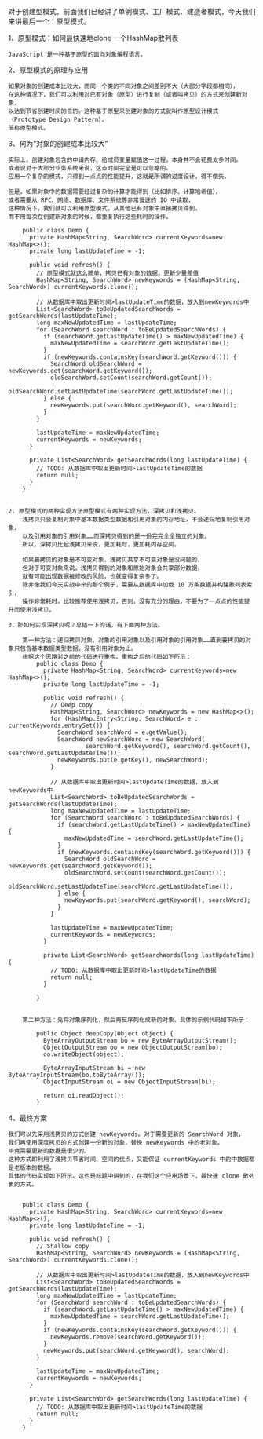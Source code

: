 
 对于创建型模式，前面我们已经讲了单例模式、工厂模式、建造者模式，今天我们来讲最后一个：原型模式。

1、原型模式：如何最快速地clone 一个HashMap散列表

    JavaScript 是一种基于原型的面向对象编程语言。

2、原型模式的原理与应用

    如果对象的创建成本比较大，而同一个类的不同对象之间差别不大（大部分字段都相同），
    在这种情况下，我们可以利用对已有对象（原型）进行复制（或者叫拷贝）的方式来创建新对象，
    以达到节省创建时间的目的。这种基于原型来创建对象的方式就叫作原型设计模式（Prototype Design Pattern），
    简称原型模式。     
    
3、何为“对象的创建成本比较大”
    
    实际上，创建对象包含的申请内存、给成员变量赋值这一过程，本身并不会花费太多时间。
    或者说对于大部分业务系统来说，这点时间完全是可以忽略的。
    应用一个复杂的模式，只得到一点点的性能提升，这就是所谓的过度设计，得不偿失。    
    
    但是，如果对象中的数据需要经过复杂的计算才能得到（比如排序、计算哈希值），
    或者需要从 RPC、网络、数据库、文件系统等非常慢速的 IO 中读取，
    这种情况下，我们就可以利用原型模式，从其他已有对象中直接拷贝得到，
    而不用每次在创建新对象的时候，都重复执行这些耗时的操作。
    
        public class Demo {
          private HashMap<String, SearchWord> currentKeywords=new HashMap<>();
          private long lastUpdateTime = -1;
        
          public void refresh() {
            // 原型模式就这么简单，拷贝已有对象的数据，更新少量差值
            HashMap<String, SearchWord> newKeywords = (HashMap<String, SearchWord>) currentKeywords.clone();
        
            // 从数据库中取出更新时间>lastUpdateTime的数据，放入到newKeywords中
            List<SearchWord> toBeUpdatedSearchWords = getSearchWords(lastUpdateTime);
            long maxNewUpdatedTime = lastUpdateTime;
            for (SearchWord searchWord : toBeUpdatedSearchWords) {
              if (searchWord.getLastUpdateTime() > maxNewUpdatedTime) {
                maxNewUpdatedTime = searchWord.getLastUpdateTime();
              }
              if (newKeywords.containsKey(searchWord.getKeyword())) {
                SearchWord oldSearchWord = newKeywords.get(searchWord.getKeyword());
                oldSearchWord.setCount(searchWord.getCount());
                oldSearchWord.setLastUpdateTime(searchWord.getLastUpdateTime());
              } else {
                newKeywords.put(searchWord.getKeyword(), searchWord);
              }
            }
        
            lastUpdateTime = maxNewUpdatedTime;
            currentKeywords = newKeywords;
          }
        
          private List<SearchWord> getSearchWords(long lastUpdateTime) {
            // TODO: 从数据库中取出更新时间>lastUpdateTime的数据
            return null;
          }
        }
        
    
    2. 原型模式的两种实现方法原型模式有两种实现方法，深拷贝和浅拷贝。
        浅拷贝只会复制对象中基本数据类型数据和引用对象的内存地址，不会递归地复制引用对象，
        以及引用对象的引用对象……而深拷贝得到的是一份完完全全独立的对象。
        所以，深拷贝比起浅拷贝来说，更加耗时，更加耗内存空间。
        
        如果要拷贝的对象是不可变对象，浅拷贝共享不可变对象是没问题的，
        但对于可变对象来说，浅拷贝得到的对象和原始对象会共享部分数据，
        就有可能出现数据被修改的风险，也就变得复杂多了。
        除非像我们今天实战中举的那个例子，需要从数据库中加载 10 万条数据并构建散列表索引，
        操作非常耗时，比较推荐使用浅拷贝，否则，没有充分的理由，不要为了一点点的性能提升而使用浅拷贝。   
        
    3、那如何实现深拷贝呢？总结一下的话，有下面两种方法。
    
        第一种方法：递归拷贝对象、对象的引用对象以及引用对象的引用对象……直到要拷贝的对象只包含基本数据类型数据，没有引用对象为止。
        根据这个思路对之前的代码进行重构。重构之后的代码如下所示：
            public class Demo {
              private HashMap<String, SearchWord> currentKeywords=new HashMap<>();
              private long lastUpdateTime = -1;
            
              public void refresh() {
                // Deep copy
                HashMap<String, SearchWord> newKeywords = new HashMap<>();
                for (HashMap.Entry<String, SearchWord> e : currentKeywords.entrySet()) {
                  SearchWord searchWord = e.getValue();
                  SearchWord newSearchWord = new SearchWord(
                          searchWord.getKeyword(), searchWord.getCount(), searchWord.getLastUpdateTime());
                  newKeywords.put(e.getKey(), newSearchWord);
                }
            
                // 从数据库中取出更新时间>lastUpdateTime的数据，放入到newKeywords中
                List<SearchWord> toBeUpdatedSearchWords = getSearchWords(lastUpdateTime);
                long maxNewUpdatedTime = lastUpdateTime;
                for (SearchWord searchWord : toBeUpdatedSearchWords) {
                  if (searchWord.getLastUpdateTime() > maxNewUpdatedTime) {
                    maxNewUpdatedTime = searchWord.getLastUpdateTime();
                  }
                  if (newKeywords.containsKey(searchWord.getKeyword())) {
                    SearchWord oldSearchWord = newKeywords.get(searchWord.getKeyword());
                    oldSearchWord.setCount(searchWord.getCount());
                    oldSearchWord.setLastUpdateTime(searchWord.getLastUpdateTime());
                  } else {
                    newKeywords.put(searchWord.getKeyword(), searchWord);
                  }
                }
            
                lastUpdateTime = maxNewUpdatedTime;
                currentKeywords = newKeywords;
              }
            
              private List<SearchWord> getSearchWords(long lastUpdateTime) {
                // TODO: 从数据库中取出更新时间>lastUpdateTime的数据
                return null;
              }
            
            }
                    

        第二种方法：先将对象序列化，然后再反序列化成新的对象。具体的示例代码如下所示：
         
            public Object deepCopy(Object object) {
              ByteArrayOutputStream bo = new ByteArrayOutputStream();
              ObjectOutputStream oo = new ObjectOutputStream(bo);
              oo.writeObject(object);
              
              ByteArrayInputStream bi = new ByteArrayInputStream(bo.toByteArray());
              ObjectInputStream oi = new ObjectInputStream(bi);
              
              return oi.readObject();
            }   

4、最终方案         
   
    我们可以先采用浅拷贝的方式创建 newKeywords。对于需要更新的 SearchWord 对象，
    我们再使用深度拷贝的方式创建一份新的对象，替换 newKeywords 中的老对象。
    毕竟需要更新的数据是很少的。
    这种方式即利用了浅拷贝节省时间、空间的优点，又能保证 currentKeywords 中的中数据都是老版本的数据。
    具体的代码实现如下所示。这也是标题中讲到的，在我们这个应用场景下，最快速 clone 散列表的方式。        
    
            
        public class Demo {
          private HashMap<String, SearchWord> currentKeywords=new HashMap<>();
          private long lastUpdateTime = -1;
        
          public void refresh() {
            // Shallow copy
            HashMap<String, SearchWord> newKeywords = (HashMap<String, SearchWord>) currentKeywords.clone();
        
            // 从数据库中取出更新时间>lastUpdateTime的数据，放入到newKeywords中
            List<SearchWord> toBeUpdatedSearchWords = getSearchWords(lastUpdateTime);
            long maxNewUpdatedTime = lastUpdateTime;
            for (SearchWord searchWord : toBeUpdatedSearchWords) {
              if (searchWord.getLastUpdateTime() > maxNewUpdatedTime) {
                maxNewUpdatedTime = searchWord.getLastUpdateTime();
              }
              if (newKeywords.containsKey(searchWord.getKeyword())) {
                newKeywords.remove(searchWord.getKeyword());
              }
              newKeywords.put(searchWord.getKeyword(), searchWord);
            }
        
            lastUpdateTime = maxNewUpdatedTime;
            currentKeywords = newKeywords;
          }
        
          private List<SearchWord> getSearchWords(long lastUpdateTime) {
            // TODO: 从数据库中取出更新时间>lastUpdateTime的数据
            return null;
          }
        }    
        
    